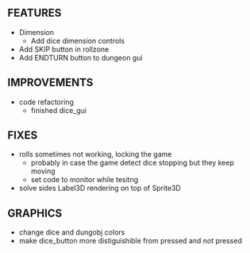 ## FEATURES
- Dimension
    - Add dice dimension controls
- Add SKIP button in rollzone
- Add ENDTURN button to dungeon gui

## IMPROVEMENTS
- code refactoring
    - finished dice_gui

## FIXES
- rolls sometimes not working, locking the game
    - probably in case the game detect dice stopping but they keep moving
    - set code to monitor while tesitng
- solve sides Label3D rendering on top of Sprite3D

## GRAPHICS
- change dice and dungobj colors
- make dice_button more distiguishible from pressed and not pressed
